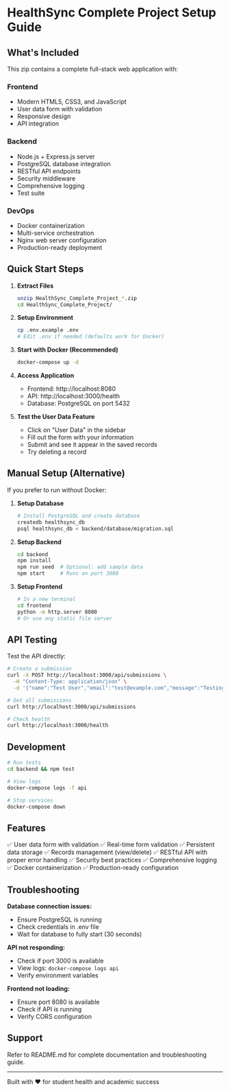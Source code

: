 # HealthSync Complete Project Setup Guide

## What's Included
This zip contains a complete full-stack web application with:

### Frontend
- Modern HTML5, CSS3, and JavaScript
- User data form with validation
- Responsive design
- API integration

### Backend
- Node.js + Express.js server
- PostgreSQL database integration
- RESTful API endpoints
- Security middleware
- Comprehensive logging
- Test suite

### DevOps
- Docker containerization
- Multi-service orchestration
- Nginx web server configuration
- Production-ready deployment

## Quick Start Steps

1. **Extract Files**
   ```bash
   unzip HealthSync_Complete_Project_*.zip
   cd HealthSync_Complete_Project/
   ```

2. **Setup Environment**
   ```bash
   cp .env.example .env
   # Edit .env if needed (defaults work for Docker)
   ```

3. **Start with Docker (Recommended)**
   ```bash
   docker-compose up -d
   ```

4. **Access Application**
   - Frontend: http://localhost:8080
   - API: http://localhost:3000/health
   - Database: PostgreSQL on port 5432

5. **Test the User Data Feature**
   - Click on "User Data" in the sidebar
   - Fill out the form with your information
   - Submit and see it appear in the saved records
   - Try deleting a record

## Manual Setup (Alternative)

If you prefer to run without Docker:

1. **Setup Database**
   ```bash
   # Install PostgreSQL and create database
   createdb healthsync_db
   psql healthsync_db < backend/database/migration.sql
   ```

2. **Setup Backend**
   ```bash
   cd backend
   npm install
   npm run seed  # Optional: add sample data
   npm start     # Runs on port 3000
   ```

3. **Setup Frontend**
   ```bash
   # In a new terminal
   cd frontend
   python -m http.server 8080
   # Or use any static file server
   ```

## API Testing

Test the API directly:

```bash
# Create a submission
curl -X POST http://localhost:3000/api/submissions \
  -H "Content-Type: application/json" \
  -d '{"name":"Test User","email":"test@example.com","message":"Testing the API functionality"}'

# Get all submissions
curl http://localhost:3000/api/submissions

# Check health
curl http://localhost:3000/health
```

## Development

```bash
# Run tests
cd backend && npm test

# View logs
docker-compose logs -f api

# Stop services
docker-compose down
```

## Features

✅ User data form with validation
✅ Real-time form validation
✅ Persistent data storage
✅ Records management (view/delete)
✅ RESTful API with proper error handling
✅ Security best practices
✅ Comprehensive logging
✅ Docker containerization
✅ Production-ready configuration

## Troubleshooting

**Database connection issues:**
- Ensure PostgreSQL is running
- Check credentials in .env file
- Wait for database to fully start (30 seconds)

**API not responding:**
- Check if port 3000 is available
- View logs: `docker-compose logs api`
- Verify environment variables

**Frontend not loading:**
- Ensure port 8080 is available
- Check if API is running
- Verify CORS configuration

## Support

Refer to README.md for complete documentation and troubleshooting guide.

---
Built with ❤️ for student health and academic success
